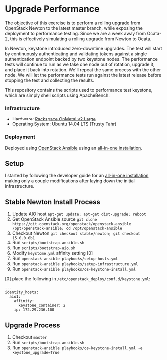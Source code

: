 # Upgrade Performance

The objective of this exercise is to perform a rolling upgrade from OpenStack
Newton to the latest master branch, while exposing the deployment to
performance testing. Since we are a week away from Ocata-2, this is effectively
simulating a rolling upgrade from Newton to Ocata.

In Newton, keystone introduced zero-downtime upgrades. The test will start by
continuously authenticating and validating tokens against a single
authentication endpoint backed by two keystone nodes. The performance tests
will continue to run as we take one node out of rotation, upgrade it, and place
it back into rotation. We'll repeat the same process with the other node. We
will let the performance tests run against the latest release before stopping
the test and collecting the results.

This repository contains the scripts used to performance test keystone, which
are simply shell scripts using ApacheBench.

### Infrastructure

- Hardware: [Rackspace OnMetal v2 Large](https://www.rackspace.com/en-us/cloud/servers/onmetal/specs)
- Operating System: Ubuntu 14.04 LTS (Trusty Tahr)

### Deployment

Deployed using [OpenStack Ansible](http://docs.openstack.org/developer/openstack-ansible/) using
an [all-in-one installation](http://docs.openstack.org/developer/openstack-ansible/developer-docs/quickstart-aio.html).

## Setup

I started by following the developer guide for an [all-in-one
installation](http://docs.openstack.org/developer/openstack-ansible/developer-docs/quickstart-aio.html)
making only a couple modifications after laying down the initial infrastructure.

## Stable Newton Install Process

1. Update AIO host `apt-get update; apt-get dist-upgrade; reboot`
2. Get OpenStack Ansible source `git clone https://git.openstack.org/openstack/openstack-ansible /opt/openstack-ansible; cd /opt/openstack-ansible`
3. Checkout Newton `git checkout stable/newton; git checkout 15.0.0.0b1`
4. Run `scripts/bootstrap-ansible.sh`
5. Run `scripts/bootstrap-aio.sh`
6. Modify `keystome.yml` affinity setting [0]
7. Run `openstack-ansible playbooks/setup-hosts.yml`
8. Run `openstack-ansible playbooks/setup-infrastructure.yml`
9. Run `openstack-ansible playbooks/os-keystone-install.yml`

[0] place the following in `/etc/openstack_deploy/conf.d/keystone.yml`:

```
---
identity_hosts:
  aio1:
    affinity:
      keystone_container: 2
    ip: 172.29.236.100
```

## Upgrade Process

1. Checkout `master`
2. Run `scripts/bootstrap-ansible.sh`
3. Run `openstack-ansible playbooks/os-keystone-install.yml -e keystone_upgrade=True`
